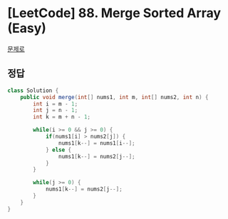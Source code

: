 # [LeetCode] 88. Merge Sorted Array (Easy)

<a href="https://leetcode.com/problems/merge-sorted-array/description/" target="_blank">문제로</a>
 
## 정답
``` java
class Solution {
    public void merge(int[] nums1, int m, int[] nums2, int n) {
        int i = m - 1;
        int j = n - 1;
        int k = m + n - 1;

        while(i >= 0 && j >= 0) {
            if(nums1[i] > nums2[j]) {
                nums1[k--] = nums1[i--];
            } else {
                nums1[k--] = nums2[j--];
            }
        }

        while(j >= 0) {
            nums1[k--] = nums2[j--];
        }
    }
}
```